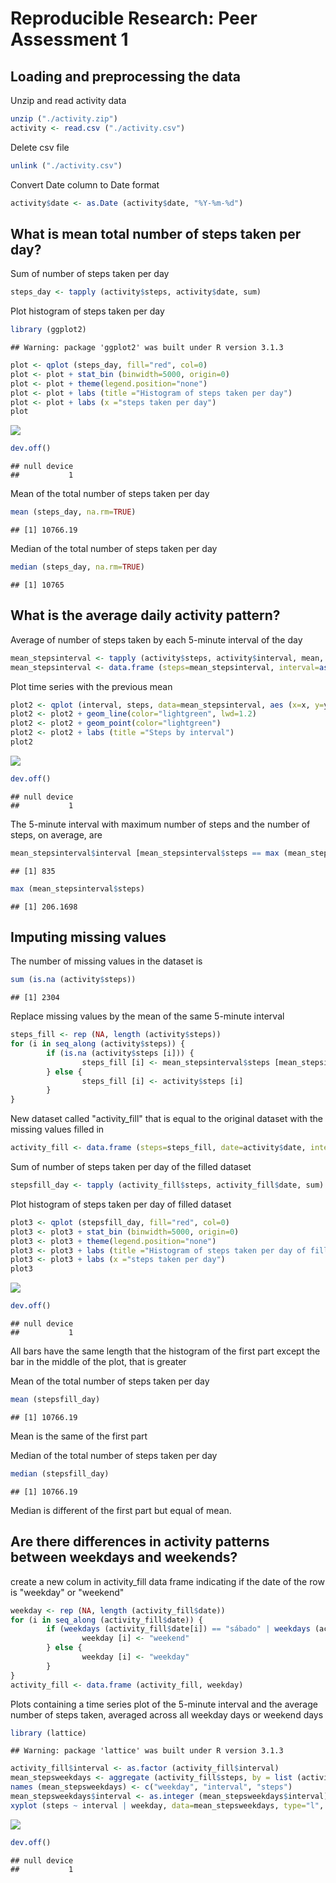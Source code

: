 # Reproducible Research: Peer Assessment 1


## Loading and preprocessing the data

Unzip and read activity data

```r
unzip ("./activity.zip")
activity <- read.csv ("./activity.csv")
```
Delete csv file

```r
unlink ("./activity.csv")
```
Convert Date column to Date format

```r
activity$date <- as.Date (activity$date, "%Y-%m-%d")
```



## What is mean total number of steps taken per day?

Sum of number of steps taken per day

```r
steps_day <- tapply (activity$steps, activity$date, sum)
```
Plot histogram of steps taken per day

```r
library (ggplot2)
```

```
## Warning: package 'ggplot2' was built under R version 3.1.3
```

```r
plot <- qplot (steps_day, fill="red", col=0)
plot <- plot + stat_bin (binwidth=5000, origin=0)
plot <- plot + theme(legend.position="none")
plot <- plot + labs (title ="Histogram of steps taken per day")
plot <- plot + labs (x ="steps taken per day")
plot
```

![](PA1_template_files/figure-html/plot_stepsday-1.png) 

```r
dev.off()
```

```
## null device 
##           1
```
Mean of the total number of steps taken per day

```r
mean (steps_day, na.rm=TRUE)
```

```
## [1] 10766.19
```
Median of the total number of steps taken per day

```r
median (steps_day, na.rm=TRUE)
```

```
## [1] 10765
```



## What is the average daily activity pattern?

Average of number of steps taken by each 5-minute interval of the day

```r
mean_stepsinterval <- tapply (activity$steps, activity$interval, mean, na.rm=TRUE)
mean_stepsinterval <- data.frame (steps=mean_stepsinterval, interval=as.integer(names(mean_stepsinterval)))
```
Plot time series with the previous mean

```r
plot2 <- qplot (interval, steps, data=mean_stepsinterval, aes (x=x, y=y))
plot2 <- plot2 + geom_line(color="lightgreen", lwd=1.2)
plot2 <- plot2 + geom_point(color="lightgreen")
plot2 <- plot2 + labs (title ="Steps by interval")
plot2
```

![](PA1_template_files/figure-html/plot_stepsinterval-1.png) 

```r
dev.off()
```

```
## null device 
##           1
```
The 5-minute interval with maximum number of steps and the number of steps, on average, are

```r
mean_stepsinterval$interval [mean_stepsinterval$steps == max (mean_stepsinterval$steps)]
```

```
## [1] 835
```

```r
max (mean_stepsinterval$steps)
```

```
## [1] 206.1698
```



## Imputing missing values

The number of missing values in the dataset is

```r
sum (is.na (activity$steps))
```

```
## [1] 2304
```
Replace missing values by the mean of the same 5-minute interval

```r
steps_fill <- rep (NA, length (activity$steps))
for (i in seq_along (activity$steps)) {
        if (is.na (activity$steps [i])) {
                steps_fill [i] <- mean_stepsinterval$steps [mean_stepsinterval$interval==activity$interval [i]]
        } else {
                steps_fill [i] <- activity$steps [i]
        }
}
```
New dataset called "activity_fill" that is equal to the original dataset with the missing values filled in

```r
activity_fill <- data.frame (steps=steps_fill, date=activity$date, interval=activity$interval)
```
Sum of number of steps taken per day of the filled dataset

```r
stepsfill_day <- tapply (activity_fill$steps, activity_fill$date, sum)
```
Plot histogram of steps taken per day of filled dataset

```r
plot3 <- qplot (stepsfill_day, fill="red", col=0)
plot3 <- plot3 + stat_bin (binwidth=5000, origin=0)
plot3 <- plot3 + theme(legend.position="none")
plot3 <- plot3 + labs (title ="Histogram of steps taken per day of filled dataset")
plot3 <- plot3 + labs (x ="steps taken per day")
plot3
```

![](PA1_template_files/figure-html/plotfill_stepsday-1.png) 

```r
dev.off()
```

```
## null device 
##           1
```
All bars have the same length that the histogram of the first part except the bar in the middle of the plot, that is greater

Mean of the total number of steps taken per day

```r
mean (stepsfill_day)
```

```
## [1] 10766.19
```
Mean is the same of the first part

Median of the total number of steps taken per day

```r
median (stepsfill_day)
```

```
## [1] 10766.19
```
Median is different of the first part but equal of mean.


## Are there differences in activity patterns between weekdays and weekends?
create a new colum in activity_fill data frame indicating if the date of the row is "weekday" or "weekend"

```r
weekday <- rep (NA, length (activity_fill$date))
for (i in seq_along (activity_fill$date)) {
        if (weekdays (activity_fill$date[i]) == "sábado" | weekdays (activity_fill$date[i]) == "domingo") {
                weekday [i] <- "weekend"
        } else {
                weekday [i] <- "weekday"
        }
}
activity_fill <- data.frame (activity_fill, weekday)
```
Plots containing a time series plot of the 5-minute interval and the average number of steps taken, averaged across all weekday days or weekend days

```r
library (lattice)
```

```
## Warning: package 'lattice' was built under R version 3.1.3
```

```r
activity_fill$interval <- as.factor (activity_fill$interval)
mean_stepsweekdays <- aggregate (activity_fill$steps, by = list (activity_fill$weekday, activity_fill$interval), FUN=mean)
names (mean_stepsweekdays) <- c("weekday", "interval", "steps")
mean_stepsweekdays$interval <- as.integer (mean_stepsweekdays$interval)
xyplot (steps ~ interval | weekday, data=mean_stepsweekdays, type="l", main="Steps by interval", layout=c(1,2))
```

![](PA1_template_files/figure-html/plot_weekdays-1.png) 

```r
dev.off()
```

```
## null device 
##           1
```
